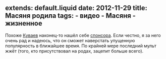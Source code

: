 extends: default.liquid
date: 2012-11-29
title: Масяня родила
tags:
    - видео
    - Масяня
    - жизненное
---

Похоже [Куваев][mult] наконец-то нашёл себе [спонсора][mm]. Если честно, я за него очень рад и надеюсь, что он сможет наверстать упущенную популярность в ближайшее время.
По крайней мере последний мульт жжёт (того, кто присутствовал на родах, зацепит больше всего).

<youtube id="iT-nrgWNb2M" />

[mult]: http://mult.ru
[mm]: http://www.mediamarkt.ru

